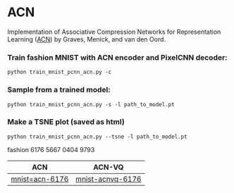 # ACN

Implementation of Associative Compression Networks for Representation Learning ([ACN](https://arxiv.org/abs/1804.02476)) by Graves, Menick, and van den Oord.

### Train fashion MNIST with ACN encoder and PixelCNN decoder:  
```
python train_mnist_pcnn_acn.py -c
```
 
### Sample from a trained model:   
```
python train_mnist_pcnn_acn.py -s -l path_to_model.pt
```

### Make a TSNE plot (saved as html)
```
python train_mnist_pcnn_acn.py --tsne -l path_to_model.pt
```
fashion
6176
5667
0404
9793


| ACN | ACN-VQ | 
| --- | --- |
| [mnist=acn-6176](https://github.com/johannah/ACN/blob/master/results/mnist_acn/mnist_acn_validation_01_0024000000ex_batch_rec_neighbors_valid_006176_plt.png) | [mnist-acnvq-6176](https://github.com/johannah/ACN/blob/master/mnist_acnvq/mnist_acn_vq_vq_00_0024600000ex_batch_rec_neighbors_valid_006176_plt.png) |   

